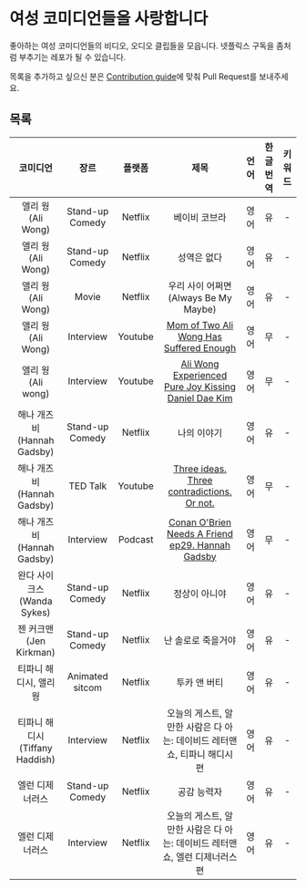 # 여성 코미디언들을 사랑합니다

좋아하는 여성 코미디언들의 비디오, 오디오 클립들을 모읍니다. 넷플릭스 구독을 좀처럼 부추기는 레포가 될 수 있습니다.

목록을 추가하고 싶으신 분은 [Contribution guide](https://github.com/ysunmi0427/female-comedians/blob/master/pull_request_template.md)에 맞춰 Pull Request를 보내주세요.

## 목록
| 코미디언 | 장르 | 플랫폼 | 제목 | 언어 | 한글번역 | 키워드 |
|:---:|:----:|:----:|:----:|:----:|:----:|:----:|
| 앨리 웡 (Ali Wong) | Stand-up Comedy | Netflix | 베이비 코브라 | 영어 | 유 | - |
| 앨리 웡 (Ali Wong) | Stand-up Comedy | Netflix | 성역은 없다 | 영어 | 유 | - |
| 앨리 웡 (Ali Wong) | Movie | Netflix | 우리 사이 어쩌면 (Always Be My Maybe) | 영어 | 유 | - |
| 앨리 웡 (Ali Wong) | Interview | Youtube | [Mom of Two Ali Wong Has Suffered Enough](https://www.youtube.com/watch?v=dLRMA_lWsDY) | 영어 | 무 | - |
| 앨리 웡 (Ali wong) | Interview | Youtube | [Ali Wong Experienced Pure Joy Kissing Daniel Dae Kim](https://www.youtube.com/watch?v=g7AqCwP7wak) | 영어 | 무 | - |
| 해나 개즈비 (Hannah Gadsby) | Stand-up Comedy | Netflix | 나의 이야기 | 영어 | 유 | - |
| 해나 개즈비 (Hannah Gadsby) | TED Talk | Youtube | [Three ideas. Three contradictions. Or not.](https://www.youtube.com/watch?v=87qLWFZManA&t=477s)| 영어 | 무 | - |
| 해나 개즈비 (Hannah Gadsby) | Interview | Podcast | [Conan O'Brien Needs A Friend ep29. Hannah Gadsby](https://podcasts.apple.com/us/podcast/29-hannah-gadsby/id1438054347?i=1000440419920) | 영어 | 무 | - |
| 완다 사이크스 (Wanda Sykes) | Stand-up Comedy | Netflix | 정상이 아니야 | 영어 | 유 | - |
| 젠 커크맨 (Jen Kirkman) | Stand-up Comedy | Netflix | 난 솔로로 죽을거야 | 영어 | 유 | - |
| 티파니 해디시, 앨리 웡 | Animated sitcom | Netflix | 투카 앤 버티 | 영어 | 유 | - |
| 티파니 해디시 (Tiffany Haddish) | Interview | Netflix | 오늘의 게스트, 알 만한 사람은 다 아는: 데이비드 레터맨 쇼, 티파니 해디시 편 | 영어 | 유 | - |
| 엘런 디제너러스 | Stand-up Comedy | Netflix | 공감 능력자 | 영어 | 유 | - |
| 엘런 디제너러스 | Interview | Netflix | 오늘의 게스트, 알 만한 사람은 다 아는: 데이비드 레터맨 쇼, 엘런 디제너러스 편 | 영어 | 유 | - |
